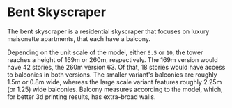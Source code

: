 # Bent Skyscraper
The bent skyscraper is a residential skyscraper that focuses on luxury maisonette apartments, that each have a balcony.

Depending on the unit scale of the model, either `6.5` or `10`, the tower reaches a height of 169m or 260m, respectively. 
The 169m version would have 42 stories, the 260m version 63. Of that, 18 stories would have access to balconies in both versions. 
The smaller variant's balconies are roughly 1.5m or 0.8m wide, whereas the large scale variant features roughly 2.25m (or 1.25) wide balconies. 
Balcony measures according to the model, which, for better 3d printing results, has extra-broad walls.
